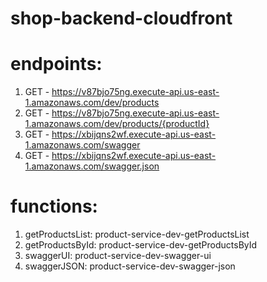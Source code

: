 # shop-backend-cloudfront

# endpoints:
1. GET - https://v87bjo75ng.execute-api.us-east-1.amazonaws.com/dev/products
2. GET - https://v87bjo75ng.execute-api.us-east-1.amazonaws.com/dev/products/{productId}
3. GET - https://xbijqns2wf.execute-api.us-east-1.amazonaws.com/swagger
4. GET - https://xbijqns2wf.execute-api.us-east-1.amazonaws.com/swagger.json
# functions:
1. getProductsList: product-service-dev-getProductsList
2. getProductsById: product-service-dev-getProductsById
3. swaggerUI: product-service-dev-swagger-ui
4. swaggerJSON: product-service-dev-swagger-json
